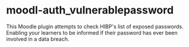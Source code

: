 # moodl-auth_vulnerablepassword
This Moodle plugin attempts to check HIBP's list of exposed passwords. Enabling your learners to be informed if their password has ever been involved in a data breach.
